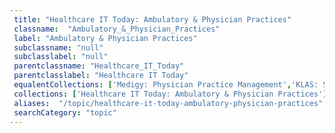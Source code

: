 ```yaml
--- 
 title: "Healthcare IT Today: Ambulatory & Physician Practices" 
 classname:  "Ambulatory_&_Physician_Practices" 
 label: "Ambulatory & Physician Practices" 
 subclassname: "null" 
 subclasslabel: "null" 
 parentclassname: "Healthcare_IT_Today" 
 parentclasslabel: "Healthcare IT Today" 
 equalentCollections: ['Medigy: Physician Practice Management','KLAS: Small Practice Ambulatory EMR / PM'] 
 collections: ['Healthcare IT Today: Ambulatory & Physician Practices']
 aliases:  "/topic/healthcare-it-today-ambulatory-physician-practices"  
 searchCategory: "topic" 
---
```

